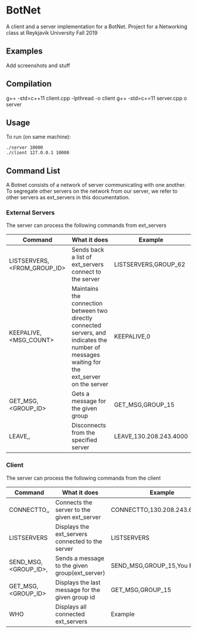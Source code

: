 # BotNet
A client and a server implementation for a BotNet.
Project for a Networking class at Reykjavik University Fall 2019

## Examples

Add screenshots and stuff

## Compilation
g++ -std=c++11 client.cpp -lpthread -o client
g++ -std=c+=11 server.cpp o server

## Usage
To run (on same machine):

    ./server 10000
    ./client 127.0.0.1 10000

## Command List
A Botnet consists of a network of server communicating with one another. To segregate other servers on the network from our server, we refer to other servers as ext_servers in this documentation.
### External Servers
The server can process the following commands from ext_servers

| Command | What it does | Example |
| ------ | ------ |------ |
| LISTSERVERS,<FROM_GROUP_ID> | Sends back a list of ext_servers connect to the server | LISTSERVERS,GROUP_62 |
| KEEPALIVE,<MSG_COUNT> | Maintains the connection between two directly connected servers, and indicates the number of messages waiting for the ext_server on the server| KEEPALIVE,0 |
| GET_MSG,<GROUP_ID> | Gets a message for the given group | GET_MSG,GROUP_15 |
| LEAVE,<IP>,<PORT> | Disconnects from the specified server | LEAVE,130.208.243.4000 |

### Client
The server can process the following commands from the client

| Command | What it does | Example |
| ------ | ------ |------ |
| CONNECTTO,<IP>,<PORT> | Connects the server to the given ext_server | CONNECTTO,130.208.243.61,4000 |
| LISTSERVERS | Displays the ext_servers connected to the server | LISTSERVERS |
| SEND_MSG,<GROUP_ID>,<MSG> | Sends a message to the given group(ext_server) | SEND_MSG,GROUP_15,You Rock! |
| GET_MSG,<GROUP_ID> | Displays the last message for the given group id | GET_MSG,GROUP_15 |
| WHO | Displays all connected ext_servers | Example |
